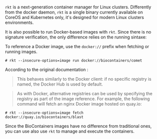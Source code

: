 `rkt` is a next-generation container manager for Linux clusters. Differently from the docker daemon, `rkt` is a single binary currently available on CoreOS and Kubernetes only, it's designed for modern Linux clusters environments.

It is also possible to run Docker-based images with `rkt`. Since there is no signature verification, the only difference relies on the running sintaxe:

To reference a Docker image, use the `docker://` prefix when fetching or running images.

`# rkt --insecure-options=image run docker://biocontainers/comet`

According to the original documentation :

> This behaves similarly to the Docker client: if no specific registry is named, the Docker Hub is used by default.

> As with Docker, alternative registries can be used by specifying the registry as part of the image reference. For example, the following command will fetch an nginx Docker image hosted on quay.io:

`# rkt --insecure-options=image fetch docker://quay.io/biocontainers/blast`

Since the BioContainers images have no difference from traditional ones, you can use also use `rkt` to manage and execute the containers.